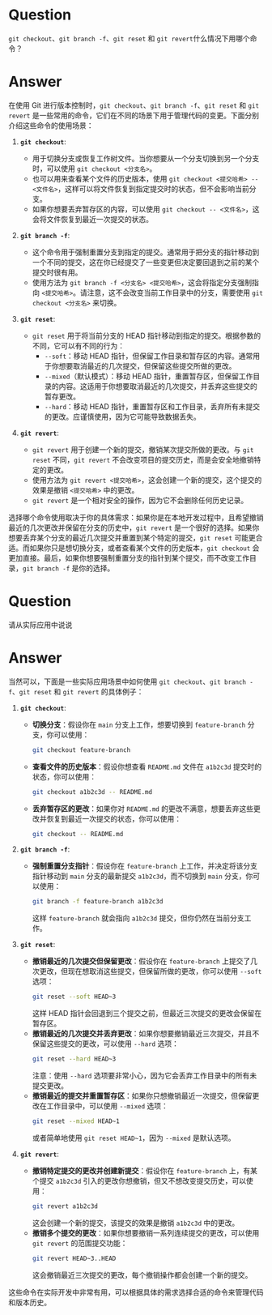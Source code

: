 # Question

`git checkout`、`git branch -f`、`git reset` 和 `git revert`什么情况下用哪个命令？

# Answer

在使用 Git 进行版本控制时，`git checkout`、`git branch -f`、`git reset` 和 `git revert` 是一些常用的命令，它们在不同的场景下用于管理代码的变更。下面分别介绍这些命令的使用场景：

1. **`git checkout`**:
   - 用于切换分支或恢复工作树文件。当你想要从一个分支切换到另一个分支时，可以使用 `git checkout <分支名>`。
   - 也可以用来查看某个文件的历史版本，使用 `git checkout <提交哈希> -- <文件名>`，这样可以将文件恢复到指定提交时的状态，但不会影响当前分支。
   - 如果你想要丢弃暂存区的内容，可以使用 `git checkout -- <文件名>`，这会将文件恢复到最近一次提交的状态。

2. **`git branch -f`**:
   - 这个命令用于强制重置分支到指定的提交。通常用于把分支的指针移动到一个不同的提交，这在你已经提交了一些变更但决定要回退到之前的某个提交时很有用。
   - 使用方法为 `git branch -f <分支名> <提交哈希>`，这会将指定分支强制指向 `<提交哈希>`。请注意，这不会改变当前工作目录中的分支，需要使用 `git checkout <分支名>` 来切换。

3. **`git reset`**:
   - `git reset` 用于将当前分支的 HEAD 指针移动到指定的提交。根据参数的不同，它可以有不同的行为：
     - `--soft`：移动 HEAD 指针，但保留工作目录和暂存区的内容。通常用于你想要取消最近的几次提交，但保留这些提交所做的更改。
     - `--mixed`（默认模式）：移动 HEAD 指针，重置暂存区，但保留工作目录的内容。这适用于你想要取消最近的几次提交，并丢弃这些提交的暂存更改。
     - `--hard`：移动 HEAD 指针，重置暂存区和工作目录，丢弃所有未提交的更改。应谨慎使用，因为它可能导致数据丢失。

4. **`git revert`**:
   - `git revert` 用于创建一个新的提交，撤销某次提交所做的更改。与 `git reset` 不同，`git revert` 不会改变项目的提交历史，而是会安全地撤销特定的更改。
   - 使用方法为 `git revert <提交哈希>`，这会创建一个新的提交，这个提交的效果是撤销 `<提交哈希>` 中的更改。
   - `git revert` 是一个相对安全的操作，因为它不会删除任何历史记录。

选择哪个命令使用取决于你的具体需求：如果你是在本地开发过程中，且希望撤销最近的几次更改并保留在分支的历史中，`git revert` 是一个很好的选择。如果你想要丢弃某个分支的最近几次提交并重置到某个特定的提交，`git reset` 可能更合适。而如果你只是想切换分支，或者查看某个文件的历史版本，`git checkout` 会更加直接。最后，如果你想要强制重置分支的指针到某个提交，而不改变工作目录，`git branch -f` 是你的选择。

# Question

请从实际应用中说说

# Answer

当然可以，下面是一些实际应用场景中如何使用 `git checkout`、`git branch -f`、`git reset` 和 `git revert` 的具体例子：

1. **`git checkout`**:
   - **切换分支**：假设你在 `main` 分支上工作，想要切换到 `feature-branch` 分支，你可以使用：
     ```bash
     git checkout feature-branch
     ```
   - **查看文件的历史版本**：假设你想查看 `README.md` 文件在 `a1b2c3d` 提交时的状态，你可以使用：
     ```bash
     git checkout a1b2c3d -- README.md
     ```
   - **丢弃暂存区的更改**：如果你对 `README.md` 的更改不满意，想要丢弃这些更改并恢复到最近一次提交的状态，你可以使用：
     ```bash
     git checkout -- README.md
     ```

2. **`git branch -f`**:
   - **强制重置分支指针**：假设你在 `feature-branch` 上工作，并决定将该分支指针移动到 `main` 分支的最新提交 `a1b2c3d`，而不切换到 `main` 分支，你可以使用：
     ```bash
     git branch -f feature-branch a1b2c3d
     ```
     这样 `feature-branch` 就会指向 `a1b2c3d` 提交，但你仍然在当前分支工作。

3. **`git reset`**:
   - **撤销最近的几次提交但保留更改**：假设你在 `feature-branch` 上提交了几次更改，但现在想取消这些提交，但保留所做的更改，你可以使用 `--soft` 选项：
     ```bash
     git reset --soft HEAD~3
     ```
     这样 HEAD 指针会回退到三个提交之前，但最近三次提交的更改会保留在暂存区。
   - **撤销最近的几次提交并丢弃更改**：如果你想要撤销最近三次提交，并且不保留这些提交的更改，可以使用 `--hard` 选项：
     ```bash
     git reset --hard HEAD~3
     ```
     注意：使用 `--hard` 选项要非常小心，因为它会丢弃工作目录中的所有未提交更改。
   - **撤销最近的提交并重置暂存区**：如果你只想撤销最近一次提交，但保留更改在工作目录中，可以使用 `--mixed` 选项：
     ```bash
     git reset --mixed HEAD~1
     ```
     或者简单地使用 `git reset HEAD~1`，因为 `--mixed` 是默认选项。

4. **`git revert`**:
   - **撤销特定提交的更改并创建新提交**：假设你在 `feature-branch` 上，有某个提交 `a1b2c3d` 引入的更改你想撤销，但又不想改变提交历史，可以使用：
     ```bash
     git revert a1b2c3d
     ```
     这会创建一个新的提交，该提交的效果是撤销 `a1b2c3d` 中的更改。
   - **撤销多个提交的更改**：如果你想要撤销一系列连续提交的更改，可以使用 `git revert` 的范围提交功能：
     ```bash
     git revert HEAD~3..HEAD
     ```
     这会撤销最近三次提交的更改，每个撤销操作都会创建一个新的提交。

这些命令在实际开发中非常有用，可以根据具体的需求选择合适的命令来管理代码和版本历史。